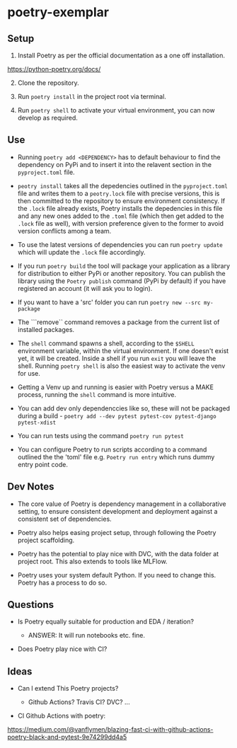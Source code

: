 # poetry-exemplar

## Setup

1. Install Poetry as per the official documentation as a one off installation.

https://python-poetry.org/docs/

2. Clone the repository.

3. Run ``poetry install`` in the project root via terminal.

4. Run ``poetry shell`` to activate your virtual environment, you can now develop as required.


## Use

- Running ``poetry add <DEPENDENCY>`` has to default behaviour to find the dependency on PyPi and to insert it into the relavent section in the ``pyproject.toml`` file.

- ``peotry install`` takes all the depedencies outlined in the ``pyproject.toml`` file and writes them to a ``peotry.lock`` file with precise versions, this is then committed to the repository to ensure environment consistency. If the ``.lock`` file already exists, Poetry installs the depedencies in this file and any new ones added to the ``.toml`` file (which then get added to the ``.lock`` file as well), with version preference given to the former to avoid version conflicts among a team.

- To use the latest versions of dependencies you can run ``poetry update`` which will update the ``.lock`` file accordingly.

- If you run ``poetry build`` the tool will package your application as a library for distribution to either PyPi or another repository. You can publish the library using the ``Poetry publish`` command (PyPi by default) if you have registered an account (it will ask you to login).

- If you want to have a 'src' folder you can run ``poetry new --src my-package``

- The ```remove`` command removes a package from the current list of installed packages.

- The ``shell`` command spawns a shell, according to the ``$SHELL`` environment variable, within the virtual environment. If one doesn't exist yet, it will be created. Inside a shell if you run ``exit`` you will leave the shell. Running ``poetry shell`` is also the easiest way to activate the venv for use.

- Getting a Venv up and running is easier with Poetry versus a MAKE process, running the ``shell`` command is more intuitive.

- You can add dev only dependenccies like so, these will not be packaged during a build - ``poetry add --dev pytest pytest-cov pytest-django pytest-xdist``

- You can run tests using the command ``poetry run pytest``

- You can configure Poetry to run scripts according to a command outlined the the 'toml' file e.g. ``Poetry run entry`` which runs dummy entry point code.

## Dev Notes

- The core value of Poetry is dependency management in a collaborative setting, to ensure consistent development and deployment against a consistent set of dependencies.

- Poetry also helps easing project setup, through following the Poetry project scaffolding.

- Poetry has the potential to play nice with DVC, with the data folder at project root. This also extends to tools like MLFlow.

- Poetry uses your system default Python. If you need to change this. Poetry has a process to do so.


## Questions

- Is Poetry equally suitable for production and EDA / iteration?
    - ANSWER: It will run notebooks etc. fine.

- Does Poetry play nice with CI?

## Ideas

- Can I extend This Poetry projects?
    - Github Actions? Travis CI? DVC? ...

- CI Github Actions with poetry:

https://medium.com/@vanflymen/blazing-fast-ci-with-github-actions-poetry-black-and-pytest-9e74299dd4a5